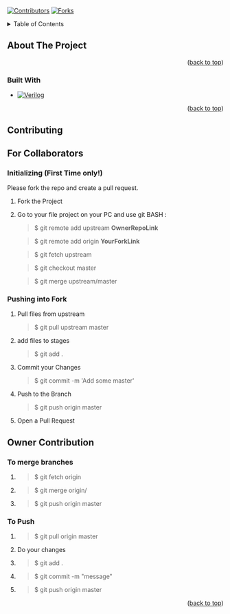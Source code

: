<a name="readme-top"></a>

<!-- PROJECT SHIELDS -->
<!--
*** I'm using markdown "reference style" links for readability.
*** Reference links are enclosed in brackets [ ] instead of parentheses ( ).
*** See the bottom of this document for the declaration of the reference variables
*** for contributors-url, forks-url, etc. This is an optional, concise syntax you may use.
*** https://www.markdownguide.org/basic-syntax/#reference-style-links
-->
[![Contributors][contributors-shield]][contributors-url]
[![Forks][forks-shield]][forks-url]



<!-- TABLE OF CONTENTS -->
<details>
  <summary>Table of Contents</summary>
  <ol>
    <li>
      <a href="#about-the-project">About The Project</a>
      <ul>
        <li><a href="#built-with">Built With</a></li>
      </ul>
    </li>
    <li>
	<a href="#contributing">Contributing</a>
      <ul>
        <li><a href="#For-Collaborators">For Collaborators</a>
	      <ul>
        	<li><a href="#initializing-first-time-only">Initializing</a></li>
       		<li><a href="#Pushing-into-Fork">Pushing into Fork</a></li>
     	      </ul>
	</li>
        <li><a href="#Owner-Contribution">Owner Contribution</a>
		<ul>
        	   <li><a href="#To-merge-branches">To merge branches</a></li>
       		   <li><a href="#To-Push">To Push</a></li>
     	        </ul>
	</li>
      </ul>
   </li>
  </ol>
</details>



<!-- ABOUT THE PROJECT -->
## About The Project



<p align="right">(<a href="#readme-top">back to top</a>)</p>



### Built With


* [![Verilog][VerilogIcon]][Verilog-url]


<p align="right">(<a href="#readme-top">back to top</a>)</p>



<!-- CONTRIBUTING -->
## Contributing

## For Collaborators

### Initializing (First Time only!)

Please fork the repo and create a pull request.

1. Fork the Project 

2. Go to your file project on your PC and use git BASH :

	> $ git remote add upstream **OwnerRepoLink** 

	> $ git remote add origin **YourForkLink**

	> $ git fetch upstream 

	> $ git checkout master 

	> $ git merge upstream/master 


### Pushing into Fork

1. Pull files from upstream
	> $ git pull upstream master

2. add files to stages
	> $ git add . 

3. Commit your Changes
	> $ git commit -m 'Add some master'

4. Push to the Branch
	> $ git push origin master

5. Open a Pull Request



## Owner Contribution

### To merge branches

1. > $ git fetch origin <Branch>

2. > $ git merge origin/<Branch>

3. > $ git push origin master

### To Push

1. > $ git pull origin master

2. Do your changes

3. > $ git add .

4. > $ git commit -m "message"

5. > $ git push origin master


<p align="right">(<a href="#readme-top">back to top</a>)</p>





<!-- MARKDOWN LINKS & IMAGES -->

[contributors-shield]: https://img.shields.io/github/contributors/AndrewGemi/PIC_8259A.svg?style=for-the-badge
[contributors-url]: https://github.com/AndrewGemi/PIC_8259A/graphs/contributors
[forks-shield]: https://img.shields.io/github/forks/AndrewGemi/PIC_8259A.svg?style=for-the-badge
[forks-url]: https://github.com/AndrewGemi/PIC_8259A/network/members

[VerilogIcon]: https://img.shields.io/badge/Verilog-BoldTextHere?style=flat&logo=verilog&color=brightgreen
[Verilog-url]: https://www.accellera.org/standards/vlog 

